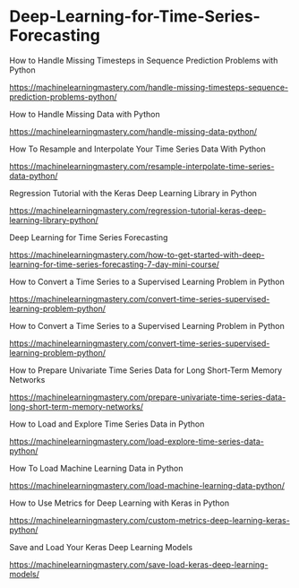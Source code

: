 # Deep-Learning-for-Time-Series-Forecasting
How to Handle Missing Timesteps in Sequence Prediction Problems with Python

https://machinelearningmastery.com/handle-missing-timesteps-sequence-prediction-problems-python/

How to Handle Missing Data with Python

https://machinelearningmastery.com/handle-missing-data-python/

How To Resample and Interpolate Your Time Series Data With Python

https://machinelearningmastery.com/resample-interpolate-time-series-data-python/

Regression Tutorial with the Keras Deep Learning Library in Python

https://machinelearningmastery.com/regression-tutorial-keras-deep-learning-library-python/

Deep Learning for Time Series Forecasting

https://machinelearningmastery.com/how-to-get-started-with-deep-learning-for-time-series-forecasting-7-day-mini-course/


How to Convert a Time Series to a Supervised Learning Problem in Python

https://machinelearningmastery.com/convert-time-series-supervised-learning-problem-python/

How to Convert a Time Series to a Supervised Learning Problem in Python

https://machinelearningmastery.com/convert-time-series-supervised-learning-problem-python/

How to Prepare Univariate Time Series Data for Long Short-Term Memory Networks

https://machinelearningmastery.com/prepare-univariate-time-series-data-long-short-term-memory-networks/

How to Load and Explore Time Series Data in Python

https://machinelearningmastery.com/load-explore-time-series-data-python/

How To Load Machine Learning Data in Python

https://machinelearningmastery.com/load-machine-learning-data-python/

How to Use Metrics for Deep Learning with Keras in Python

https://machinelearningmastery.com/custom-metrics-deep-learning-keras-python/

Save and Load Your Keras Deep Learning Models

https://machinelearningmastery.com/save-load-keras-deep-learning-models/
